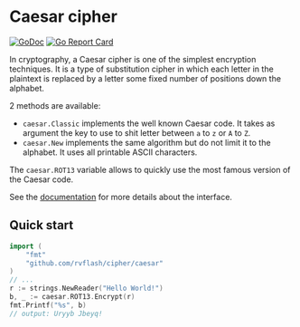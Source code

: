 # Caesar cipher

[![GoDoc](https://godoc.org/github.com/rvflash/cipher/caesar?status.svg)](https://godoc.org/github.com/rvflash/cipher/caesar)
[![Go Report Card](https://goreportcard.com/badge/github.com/rvflash/cipher/caesar)](https://goreportcard.com/report/github.com/rvflash/cipher/caesar)

In cryptography, a Caesar cipher is one of the simplest encryption techniques.
It is a type of substitution cipher in which each letter in the plaintext is replaced by a letter some fixed number of positions down the alphabet.

2 methods are available:
* `caesar.Classic` implements the well known Caesar code. It takes as argument the key to use to shit letter between `a` to `z` or `A` to `Z`. 
* `caesar.New` implements the same algorithm but do not limit it to the alphabet. It uses all printable ASCII characters.

The `caesar.ROT13` variable allows to quickly use the most famous version of the Caesar code.

See the [documentation](https://godoc.org/github.com/rvflash/cipher/caesar) for more details about the interface.


## Quick start

```go
import (
	"fmt"
	"github.com/rvflash/cipher/caesar"
)
// ...
r := strings.NewReader("Hello World!")
b, _ := caesar.ROT13.Encrypt(r)
fmt.Printf("%s", b)
// output: Uryyb Jbeyq!
```